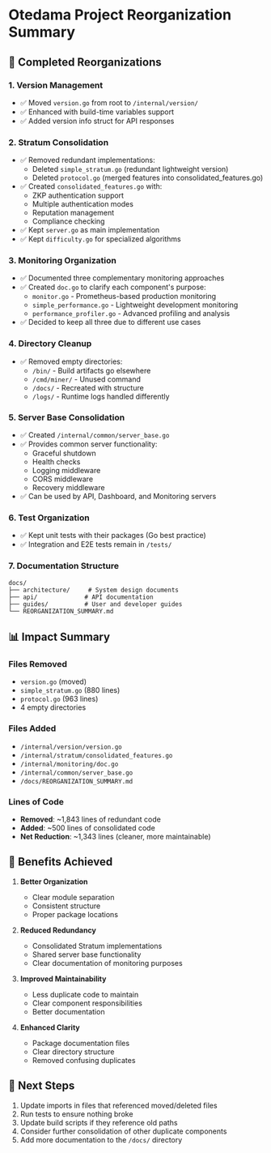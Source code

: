 # Otedama Project Reorganization Summary

## 🔄 Completed Reorganizations

### 1. Version Management
- ✅ Moved `version.go` from root to `/internal/version/`
- ✅ Enhanced with build-time variables support
- ✅ Added version info struct for API responses

### 2. Stratum Consolidation
- ✅ Removed redundant implementations:
  - Deleted `simple_stratum.go` (redundant lightweight version)
  - Deleted `protocol.go` (merged features into consolidated_features.go)
- ✅ Created `consolidated_features.go` with:
  - ZKP authentication support
  - Multiple authentication modes
  - Reputation management
  - Compliance checking
- ✅ Kept `server.go` as main implementation
- ✅ Kept `difficulty.go` for specialized algorithms

### 3. Monitoring Organization
- ✅ Documented three complementary monitoring approaches
- ✅ Created `doc.go` to clarify each component's purpose:
  - `monitor.go` - Prometheus-based production monitoring
  - `simple_performance.go` - Lightweight development monitoring
  - `performance_profiler.go` - Advanced profiling and analysis
- ✅ Decided to keep all three due to different use cases

### 4. Directory Cleanup
- ✅ Removed empty directories:
  - `/bin/` - Build artifacts go elsewhere
  - `/cmd/miner/` - Unused command
  - `/docs/` - Recreated with structure
  - `/logs/` - Runtime logs handled differently

### 5. Server Base Consolidation
- ✅ Created `/internal/common/server_base.go`
- ✅ Provides common server functionality:
  - Graceful shutdown
  - Health checks
  - Logging middleware
  - CORS middleware
  - Recovery middleware
- ✅ Can be used by API, Dashboard, and Monitoring servers

### 6. Test Organization
- ✅ Kept unit tests with their packages (Go best practice)
- ✅ Integration and E2E tests remain in `/tests/`

### 7. Documentation Structure
```
docs/
├── architecture/     # System design documents
├── api/             # API documentation
├── guides/          # User and developer guides
└── REORGANIZATION_SUMMARY.md
```

## 📊 Impact Summary

### Files Removed
- `version.go` (moved)
- `simple_stratum.go` (880 lines)
- `protocol.go` (963 lines)
- 4 empty directories

### Files Added
- `/internal/version/version.go`
- `/internal/stratum/consolidated_features.go`
- `/internal/monitoring/doc.go`
- `/internal/common/server_base.go`
- `/docs/REORGANIZATION_SUMMARY.md`

### Lines of Code
- **Removed**: ~1,843 lines of redundant code
- **Added**: ~500 lines of consolidated code
- **Net Reduction**: ~1,343 lines (cleaner, more maintainable)

## 🎯 Benefits Achieved

1. **Better Organization**
   - Clear module separation
   - Consistent structure
   - Proper package locations

2. **Reduced Redundancy**
   - Consolidated Stratum implementations
   - Shared server base functionality
   - Clear documentation of monitoring purposes

3. **Improved Maintainability**
   - Less duplicate code to maintain
   - Clear component responsibilities
   - Better documentation

4. **Enhanced Clarity**
   - Package documentation files
   - Clear directory structure
   - Removed confusing duplicates

## 📝 Next Steps

1. Update imports in files that referenced moved/deleted files
2. Run tests to ensure nothing broke
3. Update build scripts if they reference old paths
4. Consider further consolidation of other duplicate components
5. Add more documentation to the `/docs/` directory
